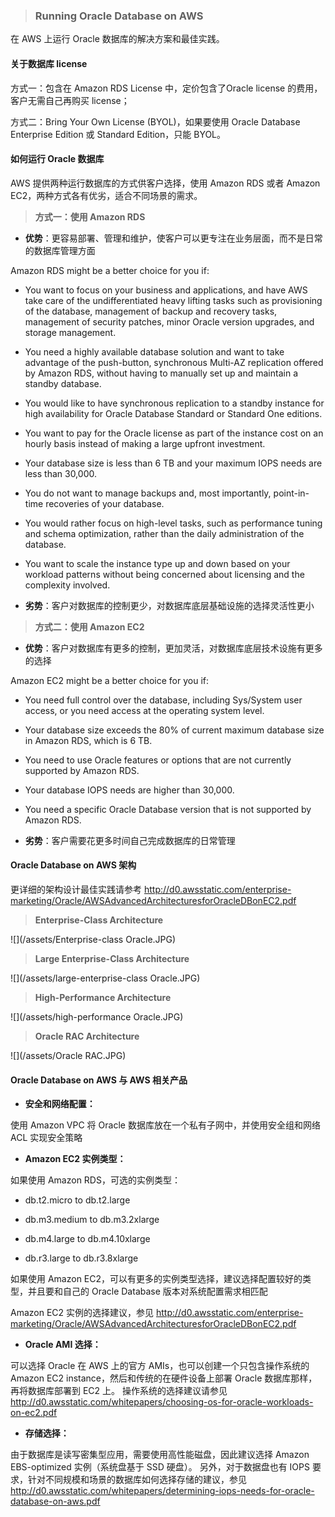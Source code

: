 > ### **Running Oracle Database on AWS**

在 AWS 上运行 Oracle 数据库的解决方案和最佳实践。

#### 关于数据库 license

方式一：包含在 Amazon RDS License 中，定价包含了Oracle license 的费用，客户无需自己再购买 license；

方式二：Bring Your Own License (BYOL)，如果要使用 Oracle Database Enterprise Edition 或 Standard Edition，只能 BYOL。


#### 如何运行 Oracle 数据库

AWS 提供两种运行数据库的方式供客户选择，使用 Amazon RDS 或者 Amazon EC2，两种方式各有优劣，适合不同场景的需求。

>**方式一：使用 Amazon RDS**

* **优势**：更容易部署、管理和维护，使客户可以更专注在业务层面，而不是日常的数据库管理方面

 Amazon RDS might be a better choice for you if:

 * You want to focus on your business and applications, and have AWS take care of the undifferentiated heavy lifting tasks such as provisioning of the database, management of backup and recovery tasks, management of security patches, minor Oracle version upgrades, and storage management.

 * You need a highly available database solution and want to take advantage of the push-button, synchronous Multi-AZ replication offered by Amazon RDS, without having to manually set up and maintain a standby database.

 * You would like to have synchronous replication to a standby instance for high availability for Oracle Database Standard or Standard One editions.

 * You want to pay for the Oracle license as part of the instance cost on an hourly basis instead of making a large upfront investment.

 * Your database size is less than 6 TB and your maximum IOPS needs are less than 30,000.

 * You do not want to manage backups and, most importantly, point-in-time recoveries of your database.

 * You would rather focus on high-level tasks, such as performance tuning and schema optimization, rather than the daily administration of the database.

 * You want to scale the instance type up and down based on your workload patterns without being concerned about licensing and the complexity involved.

* **劣势**：客户对数据库的控制更少，对数据库底层基础设施的选择灵活性更小

>**方式二：使用 Amazon EC2**

* **优势**：客户对数据库有更多的控制，更加灵活，对数据库底层技术设施有更多的选择

 Amazon EC2 might be a better choice for you if:

 * You need full control over the database, including Sys/System user access, or you need access at the operating system level.

 * Your database size exceeds the 80% of current maximum database size in Amazon RDS, which is 6 TB.

 * You need to use Oracle features or options that are not currently supported by Amazon RDS.
 
 * Your database IOPS needs are higher than 30,000.

 * You need a specific Oracle Database version that is not supported by Amazon RDS.

* **劣势**：客户需要花更多时间自己完成数据库的日常管理

####  Oracle Database on AWS 架构

更详细的架构设计最佳实践请参考 http://d0.awsstatic.com/enterprise-marketing/Oracle/AWSAdvancedArchitecturesforOracleDBonEC2.pdf

> **Enterprise-Class Architecture** 

![](/assets/Enterprise-class Oracle.JPG)

> **Large Enterprise-Class Architecture**

![](/assets/large-enterprise-class Oracle.JPG)

> **High-Performance Architecture**

![](/assets/high-performance Oracle.JPG)

> **Oracle RAC Architecture**

![](/assets/Oracle RAC.JPG)


####  Oracle Database on AWS 与 AWS 相关产品

* **安全和网络配置：**

 使用 Amazon VPC 将 Oracle 数据库放在一个私有子网中，并使用安全组和网络 ACL 实现安全策略

* **Amazon EC2 实例类型：**

 如果使用 Amazon RDS，可选的实例类型：

 * db.t2.micro to db.t2.large

 * db.m3.medium to db.m3.2xlarge

 * db.m4.large to db.m4.10xlarge

 * db.r3.large to db.r3.8xlarge


 如果使用 Amazon EC2，可以有更多的实例类型选择，建议选择配置较好的类型，并且要和自己的 Oracle Database 版本对系统配置需求相匹配

 Amazon EC2 实例的选择建议，参见 http://d0.awsstatic.com/enterprise-marketing/Oracle/AWSAdvancedArchitecturesforOracleDBonEC2.pdf

* **Oracle AMI 选择：**

 可以选择 Oracle 在 AWS 上的官方 AMIs，也可以创建一个只包含操作系统的 Amazon EC2 instance，然后和传统的在硬件设备上部署 Oracle 数据库那样，再将数据库部署到 EC2 上。
 操作系统的选择建议请参见 http://d0.awsstatic.com/whitepapers/choosing-os-for-oracle-workloads-on-ec2.pdf

* **存储选择：**

 由于数据库是读写密集型应用，需要使用高性能磁盘，因此建议选择 Amazon EBS-optimized 实例（系统盘基于 SSD 硬盘）。
  另外，对于数据盘也有 IOPS 要求，针对不同规模和场景的数据库如何选择存储的建议，参见 http://d0.awsstatic.com/whitepapers/determining-iops-needs-for-oracle-database-on-aws.pdf




